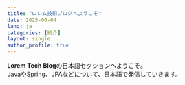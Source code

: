 ```yaml
---
title: "ロレム技術ブログへようこそ"
date: 2025-06-04
lang: ja
categories: [紹介]
layout: single
author_profile: true
---
```


**Lorem Tech Blog**の日本語セクションへようこそ。  
JavaやSpring、JPAなどについて、日本語で発信していきます。
